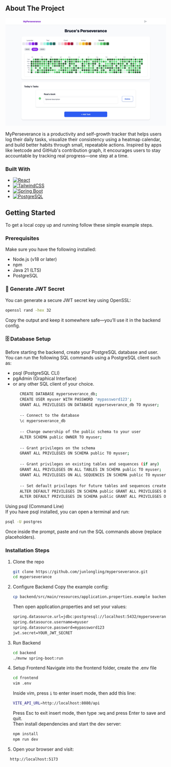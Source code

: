 <!-- ABOUT THE PROJECT -->
## About The Project

[![MyPerseverance][product-screenshot]](https://example.com)

MyPerseverance is a productivity and self-growth tracker that helps users log their daily tasks, visualize their consistency using a heatmap calendar, and build better habits through small, repeatable actions. Inspired by apps like leetcode and GitHub's contribution graph, it encourages users to stay accountable by tracking real progress—one step at a time.


### Built With

* [![React][React.js]][React-url]
* [![TailwindCSS][TailwindCSS-badge]][TailwindCSS-url]
* [![Spring Boot][SpringBoot-badge]][SpringBoot-url]
* [![PostgreSQL][PostgreSQL-badge]][PostgreSQL-url]


<!-- GETTING STARTED -->
## Getting Started

To get a local copy up and running follow these simple example steps.

### Prerequisites

Make sure you have the following installed:

* Node.js (v18 or later)
* npm
* Java 21 (LTS)
* PostgreSQL

### 🔐 Generate JWT Secret  
You can generate a secure JWT secret key using OpenSSL:
   ```sh
   openssl rand -hex 32
   ```
Copy the output and keep it somewhere safe—you’ll use it in the backend config.

### 🗄️ Database Setup
Before starting the backend, create your PostgreSQL database and user.  
You can run the following SQL commands using a PostgreSQL client such as:  
* psql (PostgreSQL CLI)  
* pgAdmin (Graphical Interface)  
* or any other SQL client of your choice.
   ```sh
      CREATE DATABASE myperseverance_db;
      CREATE USER myuser WITH PASSWORD 'mypassword123';
      GRANT ALL PRIVILEGES ON DATABASE myperseverance_db TO myuser;
      
      -- Connect to the database
      \c myperseverance_db
      
      -- Change ownership of the public schema to your user
      ALTER SCHEMA public OWNER TO myuser;
      
      -- Grant privileges on the schema
      GRANT ALL PRIVILEGES ON SCHEMA public TO myuser;
      
      -- Grant privileges on existing tables and sequences (if any)
      GRANT ALL PRIVILEGES ON ALL TABLES IN SCHEMA public TO myuser;
      GRANT ALL PRIVILEGES ON ALL SEQUENCES IN SCHEMA public TO myuser;
      
      -- Set default privileges for future tables and sequences created by your user
      ALTER DEFAULT PRIVILEGES IN SCHEMA public GRANT ALL PRIVILEGES ON TABLES TO myuser;
      ALTER DEFAULT PRIVILEGES IN SCHEMA public GRANT ALL PRIVILEGES ON SEQUENCES TO myuser;
   ```
Using psql (Command Line)  
If you have psql installed, you can open a terminal and run:
   ```sh
   psql -U postgres
   ```
Once inside the prompt, paste and run the SQL commands above (replace placeholders).

### Installation Steps
1. Clone the repo
   ```sh
   git clone https://github.com/junlongling/myperseverance.git
   cd myperseverance
   ```
2. Configure Backend
   Copy the example config:
   ```sh
   cp backend/src/main/resources/application.properties.example backend/src/main/resources/application.properties
   ```
   Then open application.properties and set your values:
   ```sh
   spring.datasource.url=jdbc:postgresql://localhost:5432/myperseverance_db
   spring.datasource.username=myuser
   spring.datasource.password=mypassword123
   jwt.secret=YOUR_JWT_SECRET
   ```
3. Run Backend
   ```sh
   cd backend
   ./mvnw spring-boot:run
   ```
4. Setup Frontend
   Navigate into the frontend folder, create the .env file
   ```sh
   cd frontend
   vim .env
   ```
   Inside vim, press `i` to enter insert mode, then add this line:
   ```sh
   VITE_API_URL=http://localhost:8080/api
   ```
   Press Esc to exit insert mode, then type :wq and press Enter to save and quit.  
   Then install dependencies and start the dev server:
   ```sh
   npm install
   npm run dev
   ```
6. Open your browser and visit:
 ```sh
   http://localhost:5173
```

<!-- MARKDOWN LINKS & IMAGES -->
<!-- https://www.markdownguide.org/basic-syntax/#reference-style-links -->
[product-screenshot]: images/my.png
[React.js]: https://img.shields.io/badge/React-20232A?style=for-the-badge&logo=react&logoColor=61DAFB
[React-url]: https://reactjs.org/
[React.js]: https://img.shields.io/badge/React-20232A?style=for-the-badge&logo=react&logoColor=61DAFB
[React-url]: https://reactjs.org/
[TailwindCSS-badge]: https://img.shields.io/badge/TailwindCSS-0ea5e9?style=for-the-badge&logo=tailwindcss&logoColor=white
[TailwindCSS-url]: https://tailwindcss.com/
[SpringBoot-badge]: https://img.shields.io/badge/Spring_Boot-6DB33F?style=for-the-badge&logo=springboot&logoColor=white
[SpringBoot-url]: https://spring.io/projects/spring-boot
[PostgreSQL-badge]: https://img.shields.io/badge/PostgreSQL-316192?style=for-the-badge&logo=postgresql&logoColor=white
[PostgreSQL-url]: https://www.postgresql.org/
